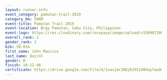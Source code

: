 ```yaml
---
layout: runner-info 
event_category: pamutan-trail-2019 
category_km: 50KM 
event-title: Pamutan Trail 2019 
event-location: Brgy Pamutan, Cebu City, Philippines 
event-logo: https://res.cloudinary.com/raceyaya/image/upload/v1569072806/logo/pamutan-trail_d8abrj.jpg 
overall_rank: 2
gender_rank: 2
bib: 50-014
first_name: John Maurice
last_name: Quirol
gender: M
finish: 10-12-46
certificate: https://drive.google.com/file/d/1uavjmr2BOjRJOIzX8VwyYauOmQUtk3XQ/view?usp=sharing
---
```

